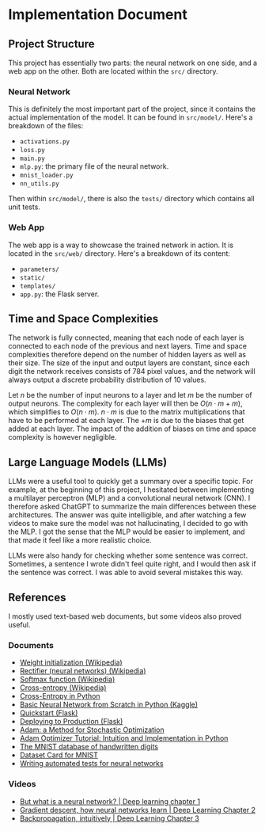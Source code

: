 # Implementation Document

## Project Structure

This project has essentially two parts: the neural network on one side, and a web app on the other. Both are located within the `src/` directory.

### Neural Network

This is definitely the most important part of the project, since it contains the actual implementation of the model. It can be found in `src/model/`. Here's a breakdown of the files:

- `activations.py`
- `loss.py`
- `main.py`
- `mlp.py`: the primary file of the neural network.
- `mnist_loader.py`
- `nn_utils.py`

Then within `src/model/`, there is also the `tests/` directory which contains all unit tests.

### Web App

The web app is a way to showcase the trained network in action. It is located in the `src/web/` directory. Here's a breakdown of its content:

- `parameters/`
- `static/`
- `templates/`
- `app.py`: the Flask server.

## Time and Space Complexities

The network is fully connected, meaning that each node of each layer is connected to each node of the previous and next layers. Time and space complexities therefore depend on the number of hidden layers as well as their size. The size of the input and output layers are constant, since each digit the network receives consists of 784 pixel values, and the network will always output a discrete probability distribution of 10 values.

Let $n$ be the number of input neurons to a layer and let $m$ be the number of output neurons. The complexity for each layer will then be $O(n\cdot m + m)$,
which simplifies to $O(n\cdot m)$. $n\cdot m$ is due to the matrix multiplications that have to be performed at each layer. The $+m$ is due to the biases that get added at each layer.
The impact of the addition of biases on time and space complexity is however negligible.

## Large Language Models (LLMs)

LLMs were a useful tool to quickly get a summary over a specific topic. For example, at the beginning of this project, I hesitated between implementing a multilayer perceptron (MLP) and a convolutional neural network (CNN). I therefore asked ChatGPT to summarize the main differences between these architectures. The answer was quite intelligible, and after watching a few videos to make sure the model was not hallucinating, I decided to go with the MLP. I got the sense that the MLP would be easier to implement, and that made it feel like a more realistic choice.

LLMs were also handy for checking whether some sentence was correct. Sometimes, a sentence I wrote didn't feel quite right, and I would then ask if the sentence was correct. I was able to avoid several mistakes this way.

## References

I mostly used text-based web documents, but some videos also proved useful.

### Documents

- [Weight initialization (Wikipedia)](https://en.wikipedia.org/wiki/Weight_initialization)
- [Rectifier (neural networks) (Wikipedia)](https://en.wikipedia.org/wiki/Rectifier_(neural_networks))
- [Softmax function (Wikipedia)](https://en.wikipedia.org/wiki/Softmax_function)
- [Cross-entropy (Wikipedia)](https://en.wikipedia.org/wiki/Cross-entropy)
- [Cross-Entropy in Python](https://github.com/xbeat/Machine-Learning/blob/main/Cross-Entropy%20in%20Python.md)
- [Basic Neural Network from Scratch in Python (Kaggle)](https://www.kaggle.com/code/soham1024/basic-neural-network-from-scratch-in-python)
- [Quickstart (Flask)](https://flask.palletsprojects.com/en/stable/quickstart/)
- [Deploying to Production (Flask)](https://flask.palletsprojects.com/en/stable/deploying/)
- [Adam: a Method for Stochastic Optimization](https://arxiv.org/pdf/1412.6980)
- [Adam Optimizer Tutorial: Intuition and Implementation in Python](https://www.datacamp.com/tutorial/adam-optimizer-tutorial)
- [The MNIST database of handwritten digits](https://web.archive.org/web/20200430193701/http://yann.lecun.com/exdb/mnist/)
- [Dataset Card for MNIST](https://huggingface.co/datasets/ylecun/mnist)
- [Writing automated tests for neural networks](https://www.sebastianbjorkqvist.com/blog/writing-automated-tests-for-neural-networks/)

### Videos

- [But what is a neural network? | Deep learning chapter 1](https://www.youtube.com/watch?v=aircAruvnKk&list=PLZHQObOWTQDNU6R1_67000Dx_ZCJB-3pi)
- [Gradient descent, how neural networks learn | Deep Learning Chapter 2](https://www.youtube.com/watch?v=IHZwWFHWa-w&list=PLZHQObOWTQDNU6R1_67000Dx_ZCJB-3pi&index=2)
- [Backpropagation, intuitively | Deep Learning Chapter 3](https://www.youtube.com/watch?v=Ilg3gGewQ5U&list=PLZHQObOWTQDNU6R1_67000Dx_ZCJB-3pi&index=3)
